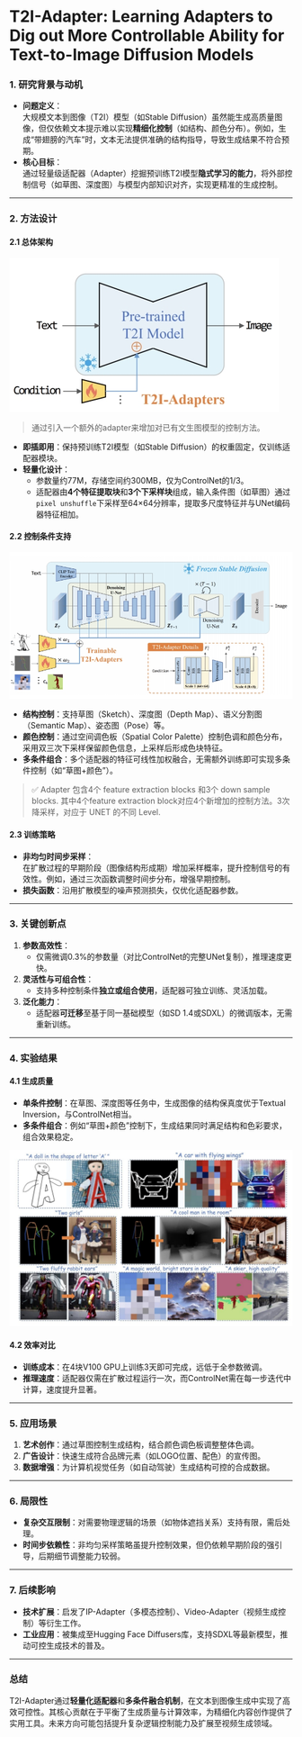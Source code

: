 # T2I-Adapter: Learning Adapters to Dig out More Controllable Ability for Text-to-Image Diffusion Models

### **1. 研究背景与动机**
- **问题定义**：  
  大规模文本到图像（T2I）模型（如Stable Diffusion）虽然能生成高质量图像，但仅依赖文本提示难以实现**精细化控制**（如结构、颜色分布）。例如，生成“带翅膀的汽车”时，文本无法提供准确的结构指导，导致生成结果不符合预期。
- **核心目标**：  
  通过轻量级适配器（Adapter）挖掘预训练T2I模型**隐式学习的能力**，将外部控制信号（如草图、深度图）与模型内部知识对齐，实现更精准的生成控制。

---  

### **2. 方法设计**
#### **2.1 总体架构**

![](./assets/D2-56-1.png)    

> 通过引入一个额外的adapter来增加对已有文生图模型的控制方法。  

- **即插即用**：保持预训练T2I模型（如Stable Diffusion）的权重固定，仅训练适配器模块。
- **轻量化设计**：  
  - 参数量约77M，存储空间约300MB，仅为ControlNet的1/3。
  - 适配器由**4个特征提取块**和**3个下采样块**组成，输入条件图（如草图）通过`pixel unshuffle`下采样至64×64分辨率，提取多尺度特征并与UNet编码器特征相加。

#### **2.2 控制条件支持**

![](./assets/D2-56-2.png)    

- **结构控制**：支持草图（Sketch）、深度图（Depth Map）、语义分割图（Semantic Map）、姿态图（Pose）等。
- **颜色控制**：通过空间调色板（Spatial Color Palette）控制色调和颜色分布，采用双三次下采样保留颜色信息，上采样后形成色块特征。
- **多条件组合**：多个适配器的特征可线性加权融合，无需额外训练即可实现多条件控制（如“草图+颜色”）。

> &#x2705; Adapter 包含4个 feature extraction blocks 和3个 down sample blocks. 其中4个feature extraction block对应4个新增加的控制方法。3次降采样，对应于 UNET 的不同 Level.    

#### **2.3 训练策略**
- **非均匀时间步采样**：  
  在扩散过程的早期阶段（图像结构形成期）增加采样概率，提升控制信号的有效性。例如，通过三次函数调整时间步分布，增强早期控制。
- **损失函数**：沿用扩散模型的噪声预测损失，仅优化适配器参数。

---

### **3. 关键创新点**
1. **参数高效性**：  
   - 仅需微调0.3%的参数量（对比ControlNet的完整UNet复制），推理速度更快。
2. **灵活性与可组合性**：  
   - 支持多种控制条件**独立或组合使用**，适配器可独立训练、灵活加载。
3. **泛化能力**：  
   - 适配器**可迁移**至基于同一基础模型（如SD 1.4或SDXL）的微调版本，无需重新训练。  

---

### **4. 实验结果**
#### **4.1 生成质量**
- **单条件控制**：在草图、深度图等任务中，生成图像的结构保真度优于Textual Inversion，与ControlNet相当。
- **多条件组合**：例如“草图+颜色”控制下，生成结果同时满足结构和色彩要求，组合效果稳定。

![](./assets/D2-57.png)    

#### **4.2 效率对比**
- **训练成本**：在4块V100 GPU上训练3天即可完成，远低于全参数微调。
- **推理速度**：适配器仅需在扩散过程运行一次，而ControlNet需在每一步迭代中计算，速度提升显著。

---

### **5. 应用场景**
1. **艺术创作**：通过草图控制生成结构，结合颜色调色板调整整体色调。
2. **广告设计**：快速生成符合品牌元素（如LOGO位置、配色）的宣传图。
3. **数据增强**：为计算机视觉任务（如自动驾驶）生成结构可控的合成数据。

---

### **6. 局限性**
- **复杂交互限制**：对需要物理逻辑的场景（如物体遮挡关系）支持有限，需后处理。
- **时间步依赖性**：非均匀采样策略虽提升控制效果，但仍依赖早期阶段的强引导，后期细节调整能力较弱。

---

### **7. 后续影响**
- **技术扩展**：启发了IP-Adapter（多模态控制）、Video-Adapter（视频生成控制）等衍生工作。
- **工业应用**：被集成至Hugging Face Diffusers库，支持SDXL等最新模型，推动可控生成技术的普及。

---

### **总结**
T2I-Adapter通过**轻量化适配器**和**多条件融合机制**，在文本到图像生成中实现了高效可控性。其核心贡献在于平衡了生成质量与计算效率，为精细化内容创作提供了实用工具。未来方向可能包括提升复杂逻辑控制能力及扩展至视频生成领域。